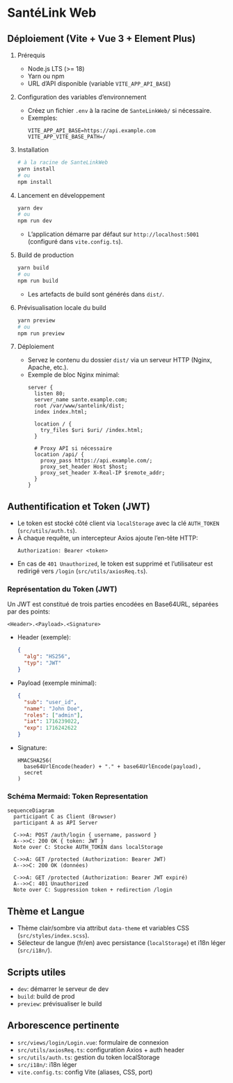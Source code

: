 # SantéLink Web

## Déploiement (Vite + Vue 3 + Element Plus)

1. Prérequis
   - Node.js LTS (>= 18)
   - Yarn ou npm
   - URL d’API disponible (variable `VITE_APP_API_BASE`)

2. Configuration des variables d’environnement
   - Créez un fichier `.env` à la racine de `SanteLinkWeb/` si nécessaire.
   - Exemples:
     ```env
     VITE_APP_API_BASE=https://api.example.com
     VITE_APP_VITE_BASE_PATH=/
     ```

3. Installation
   ```bash
   # à la racine de SanteLinkWeb
   yarn install
   # ou
   npm install
   ```

4. Lancement en développement
   ```bash
   yarn dev
   # ou
   npm run dev
   ```
   - L’application démarre par défaut sur `http://localhost:5001` (configuré dans `vite.config.ts`).

5. Build de production
   ```bash
   yarn build
   # ou
   npm run build
   ```
   - Les artefacts de build sont générés dans `dist/`.

6. Prévisualisation locale du build
   ```bash
   yarn preview
   # ou
   npm run preview
   ```

7. Déploiement
   - Servez le contenu du dossier `dist/` via un serveur HTTP (Nginx, Apache, etc.).
   - Exemple de bloc Nginx minimal:
     ```nginx
     server {
       listen 80;
       server_name sante.example.com;
       root /var/www/santelink/dist;
       index index.html;

       location / {
         try_files $uri $uri/ /index.html;
       }

       # Proxy API si nécessaire
       location /api/ {
         proxy_pass https://api.example.com/;
         proxy_set_header Host $host;
         proxy_set_header X-Real-IP $remote_addr;
       }
     }
     ```

## Authentification et Token (JWT)

- Le token est stocké côté client via `localStorage` avec la clé `AUTH_TOKEN` (`src/utils/auth.ts`).
- À chaque requête, un intercepteur Axios ajoute l’en-tête HTTP:
  ```http
  Authorization: Bearer <token>
  ```
- En cas de `401 Unauthorized`, le token est supprimé et l’utilisateur est redirigé vers `/login` (`src/utils/axiosReq.ts`).

### Représentation du Token (JWT)

Un JWT est constitué de trois parties encodées en Base64URL, séparées par des points:

```
<Header>.<Payload>.<Signature>
```

- Header (exemple):
  ```json
  {
    "alg": "HS256",
    "typ": "JWT"
  }
  ```
- Payload (exemple minimal):
  ```json
  {
    "sub": "user_id",
    "name": "John Doe",
    "roles": ["admin"],
    "iat": 1716239022,
    "exp": 1716242622
  }
  ```
- Signature:
  ```
  HMACSHA256(
    base64UrlEncode(header) + "." + base64UrlEncode(payload),
    secret
  )
  ```

### Schéma Mermaid: Token Representation

```mermaid
sequenceDiagram
  participant C as Client (Browser)
  participant A as API Server

  C->>A: POST /auth/login { username, password }
  A-->>C: 200 OK { token: JWT }
  Note over C: Stocke AUTH_TOKEN dans localStorage

  C->>A: GET /protected (Authorization: Bearer JWT)
  A-->>C: 200 OK (données)

  C->>A: GET /protected (Authorization: Bearer JWT expiré)
  A-->>C: 401 Unauthorized
  Note over C: Suppression token + redirection /login
```

## Thème et Langue

- Thème clair/sombre via attribut `data-theme` et variables CSS (`src/styles/index.scss`).
- Sélecteur de langue (fr/en) avec persistance (`localStorage`) et i18n léger (`src/i18n/`).

## Scripts utiles

- `dev`: démarrer le serveur de dev
- `build`: build de prod
- `preview`: prévisualiser le build

## Arborescence pertinente

- `src/views/login/Login.vue`: formulaire de connexion
- `src/utils/axiosReq.ts`: configuration Axios + auth header
- `src/utils/auth.ts`: gestion du token localStorage
- `src/i18n/`: i18n léger
- `vite.config.ts`: config Vite (aliases, CSS, port)
